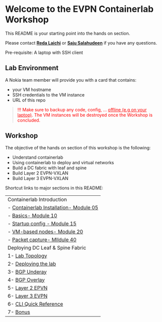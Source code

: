 # Welcome to the EVPN Containerlab Workshop 

This README is your starting point into the hands on section.

Please contact [**Reda Laichi**](https://www.linkedin.com/in/reda-l-5b28292) or [**Saju Salahudeen**](https://www.linkedin.com/in/saju-salahudeen) if you have any questions.

Pre-requisite: A laptop with SSH client


## Lab Environment

A Nokia team member will provide you with a card that contains:
- your VM hostname
- SSH credentials to the VM instance
- URL of this repo

> <p style="color:red">!!! Make sure to backup any code, config, ... <u> offline (e.g on your laptop)</u>. 
> The VM instances will be destroyed once the Workshop is concluded.</p>



## Workshop
The objective of the hands on section of this workshop is the following:
- Understand containerlab 
- Using containerlab to deploy and virtual networks
- Build a DC fabric with leaf and spine
- Build Layer 2 EVPN-VXLAN
- Build Layer 3 EVPN-VXLAN


Shortcut links to major sections in this README:

|   |
|---|
|  Containerlab Introduction
|  - [Containerlab Installation- Module 05](05-install/README.md)
|  - [Basics- Module 10](10-basics)
|  - [Startup config - Module 15](15-startup/README.md)
|  - [VM-based nodes- Module 20](20-vm/README.md )
|  - [Packet capture- Mlldule 40](40-packet-capture/README.md)
| Deploying DC Leaf & Spine Fabric
| 1- [Lab Topology](evpn/README.md/#lab-topology/README.md) 
| 2- [Deploying the lab](evpn/README.md/#deploying-the-lab)
| 3- [BGP Underay](evpn/README.md/#configure-bgp-underlay) 
| 4- [BGP Overlay](evpn/README.md/#configure-bgp-for-overlay)
| 5- [Layer 2 EPVN](evpn/README.md/#configure-l2-evpn-vxlan) 
| 6- [Layer 3 EVPN](evpn/README.md/#configure-layer-3-evpn-vxlan) 
| 6- [CLI Quick Reference](evpn/README.md/#sr-linux-configuration-mode) 
| 7- [Bonus](evpn/README.md/#bonus---interconnecting-layer-2-and-layer-3-using-irb)

